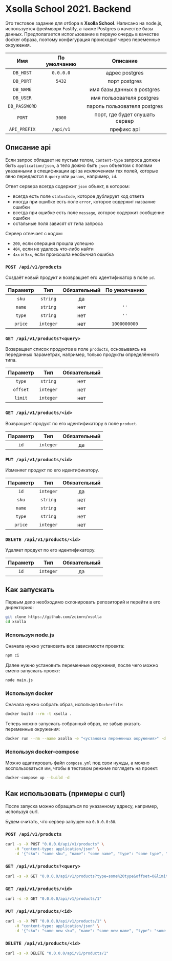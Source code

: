 # Xsolla School 2021. Backend
Это тестовое задание для отбора в **Xsolla School**. Написано на node.js, используется фреймворк Fastify, а также Postgres в качестве базы данных. Предполагается использование в первую очердь в качестве docker образа, поэтому конфигурация происходит через переменные окружения.

| Имя           | По умолчанию | Описание                       |
|:-------------:|:------------:|:------------------------------:|
| `DB_HOST`     | `0.0.0.0`    | адрес postgres                 |
| `DB_PORT`     | `5432`       | порт postgres                  |
| `DB_NAME`     |              | имя базы данных в postgres     |
| `DB_USER`     |              | имя пользователя postgres      |
| `DB_PASSWORD` |              | пароль пользователя postgres   |
| `PORT`        | `3000`       | порт, где будет слушать сервер |
| `API_PREFIX`  | `/api/v1`    | префикс api                    |

## Описание api
Если запрос обладает не пустым телом, `content-type` запроса должен быть `application/json`, а тело дожно быть `json` объектом с полями указанными в спецификации api за исключением тех полей, которые явно передаются в `query` или `params`, например, `id`.

Ответ сервера всегда содержит `json` объект, в котором:
-   всегда есть поле `statusCode`, которое дублирует код ответа
-   иногда при ошибке есть поле `error`, которое содержит название ошибки
-   всегда при ошибке есть поле `message`, которое содержит сообщение ошибки
-   остальные поля зависят от типа запроса

Сервер отвечает с кодом:
-   `200`, если операция прошла успешно
-   `404`, если не удалось что-либо найти
-   `4xx` и `5xx`, если произошла необычная ошибка

### `POST /api/v1/products`
Создаёт новый продукт и возвращает его идентификатор в поле `id`.

| Параметр | Тип       | Обязательный | По умолчанию |
|:--------:|:---------:|:------------:|:------------:|
| `sku`    | `string`  | да           |              |
| `name`   | `string`  | нет          | `''`         |
| `type`   | `string`  | нет          | `''`         |
| `price`  | `integer` | нет          | `1000000000` |

### `GET /api/v1/products?<query>`
Возвращает список продуктов в поле `products`, основываясь на переданных параметрах, например, только продукты определённого типа.

| Параметр | Тип       | Обязательный |
|:--------:|:---------:|:------------:|
| `type`   | `string`  | нет          |
| `offset` | `integer` | нет          |
| `limit`  | `integer` | нет          |


### `GET /api/v1/products/<id>`
Возвращает продукт по его идентификатору в поле `product`.

| Параметр | Тип       | Обязательный |
|:--------:|:---------:|:------------:|
| `id`     | `integer` | да           |

### `PUT /api/v1/products/<id>`
Изменяет продукт по его идентификатору.

| Параметр | Тип       | Обязательный |
|:--------:|:---------:|:------------:|
| `id`     | `integer` | да           |
| `sku`    | `string`  | нет          |
| `name`   | `string`  | нет          |
| `type`   | `string`  | нет          |
| `price`  | `integer` | нет          |

### `DELETE /api/v1/products/<id>`
Удаляет продукт по его идентификатору.

| Параметр | Тип       | Обязательный |
|:--------:|:---------:|:------------:|
| `id`     | `integer` | да           |

## Как запускать
Первым дело необходимо склонировать репозиторий и перейти в его директорию:
```sh
git clone https://github.com/zcimrn/xsolla
cd xsolla
```

### Используя node.js
Сначала нужно установить все зависимости проекта:
```sh
npm ci
```
Далее нужно установить переменные окружения, после чего можно смело запускать проект:
```sh
node main.js
```

### Используя docker
Сначала нужно собрать образ, используя `Dockerfile`:
```sh
docker build --rm -t xsolla .
```
Теперь можно запускать собранный образ, не забыв указать переменные окружения:
```sh
docker run --rm --name xsolla -e "<установка переменных окружения>" -d xsolla
```

### Используя docker-compose
Можно адаптировать файл `compose.yml` под свои нужды, а можно воспользоваться им, чтобы в тестовом режиме поглядеть на проект:
```sh
docker-compose up --build -d
```

## Как использовать (примеры с curl)
После запуска можно обращаться по указанному адресу, например, используя curl.

Будем считать, что сервер запущен на `0.0.0.0:80`.

### `POST /api/v1/products`
```sh
curl -s -X POST "0.0.0.0/api/v1/products" \
    -H "content-type: application/json" \
    -d '{"sku": "some sku", "name": "some name", "type": "some type", "price": 31337}'
```

### `GET /api/v1/products?<query>`
```sh
curl -s -X GET "0.0.0.0/api/v1/products?type=some%20type&offset=0&limit=1"
```

### `GET /api/v1/products/<id>`
```sh
curl -s -X GET "0.0.0.0/api/v1/products/1"
```

### `PUT /api/v1/products/<id>`
```sh
curl -s -X PUT "0.0.0.0/api/v1/products/1" \
    -H "content-type: application/json" \
    -d '{"sku": "some new sku", "name": "some new name", "type": "some new type", "price": 13}'
```

### `DELETE /api/v1/products/<id>`
```sh
curl -s -X DELETE "0.0.0.0/api/v1/products/1"
```
